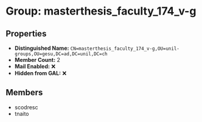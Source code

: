 # Group: masterthesis_faculty_174_v-g

## Properties

- **Distinguished Name:** `CN=masterthesis_faculty_174_v-g,OU=unil-groups,OU=gesu,DC=ad,DC=unil,DC=ch`
- **Member Count:** 2
- **Mail Enabled:** ❌
- **Hidden from GAL:** ❌

## Members

- scodresc
- tnaito

